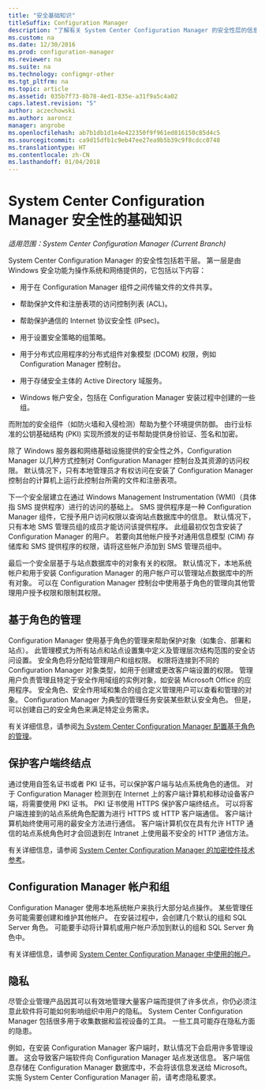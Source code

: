 ```yaml
---
title: "安全基础知识"
titleSuffix: Configuration Manager
description: "了解有关 System Center Configuration Manager 的安全性层的信息。"
ms.custom: na
ms.date: 12/30/2016
ms.prod: configuration-manager
ms.reviewer: na
ms.suite: na
ms.technology: configmgr-other
ms.tgt_pltfrm: na
ms.topic: article
ms.assetid: 035b7f73-8b78-4ed1-835e-a31f9a5c4a02
caps.latest.revision: "5"
author: aczechowski
ms.author: aaroncz
manager: angrobe
ms.openlocfilehash: ab7b1db1d1e4e422350f9f961ed816150c85d4c5
ms.sourcegitcommit: ca9d15dfb1c9eb47ee27ea9b5b39c9f8cdcc0748
ms.translationtype: HT
ms.contentlocale: zh-CN
ms.lasthandoff: 01/04/2018
---
```

# <a name="fundamentals-of-security-for-system-center-configuration-manager"></a>System Center Configuration Manager 安全性的基础知识

*适用范围：System Center Configuration Manager (Current Branch)*

System Center Configuration Manager 的安全性包括若干层。 第一层是由 Windows 安全功能为操作系统和网络提供的，它包括以下内容：  

-   用于在 Configuration Manager 组件之间传输文件的文件共享。  

-   帮助保护文件和注册表项的访问控制列表 (ACL)。  

-   帮助保护通信的 Internet 协议安全性 (IPsec)。  

-   用于设置安全策略的组策略。  

-   用于分布式应用程序的分布式组件对象模型 (DCOM) 权限，例如 Configuration Manager 控制台。  

-   用于存储安全主体的 Active Directory 域服务。  

-   Windows 帐户安全，包括在 Configuration Manager 安装过程中创建的一些组。  

而附加的安全组件（如防火墙和入侵检测）帮助为整个环境提供防御。 由行业标准的公钥基础结构 (PKI) 实现所颁发的证书帮助提供身份验证、签名和加密。  

除了 Windows 服务器和网络基础设施提供的安全性之外，Configuration Manager 以几种方式控制对 Configuration Manager 控制台及其资源的访问权限。 默认情况下，只有本地管理员才有权访问在安装了 Configuration Manager 控制台的计算机上运行此控制台所需的文件和注册表项。  

下一个安全层建立在通过 Windows Management Instrumentation (WMI)（具体指 SMS 提供程序）进行的访问的基础上。 SMS 提供程序是一种 Configuration Manager 组件，它授予用户访问权限以查询站点数据库中的信息。 默认情况下，只有本地 SMS 管理员组的成员才能访问该提供程序。 此组最初仅包含安装了 Configuration Manager 的用户。 若要向其他帐户授予对通用信息模型 (CIM) 存储库和 SMS 提供程序的权限，请将这些帐户添加到 SMS 管理员组中。  

最后一个安全层基于与站点数据库中的对象有关的权限。 默认情况下，本地系统帐户和用于安装 Configuration Manager 的用户帐户可以管理站点数据库中的所有对象。 可以在 Configuration Manager 控制台中使用基于角色的管理向其他管理用户授予权限和限制其权限。  



## <a name="role-based-administration"></a>基于角色的管理  
 Configuration Manager 使用基于角色的管理来帮助保护对象（如集合、部署和站点）。 此管理模式为所有站点和站点设置集中定义及管理层次结构范围的安全访问设置。 安全角色将分配给管理用户和组权限。 权限将连接到不同的 Configuration Manager 对象类型，如用于创建或更改客户端设置的权限。 管理用户负责管理且特定于安全作用域组的实例对象，如安装 Microsoft Office 的应用程序。 安全角色、安全作用域和集合的组合定义管理用户可以查看和管理的对象。 Configuration Manager 为典型的管理任务安装某些默认安全角色。 但是，可以创建自己的安全角色来满足特定业务需求。  

 有关详细信息，请参阅[为 System Center Configuration Manager 配置基于角色的管理](../../core/servers/deploy/configure/configure-role-based-administration.md)。  

## <a name="securing-client-endpoints"></a>保护客户端终结点  
 通过使用自签名证书或者 PKI 证书，可以保护客户端与站点系统角色的通信。 对于 Configuration Manager 检测到在 Internet 上的客户端计算机和移动设备客户端，将需要使用 PKI 证书。 PKI 证书使用 HTTPS 保护客户端终结点。 可以将客户端连接到的站点系统角色配置为进行 HTTPS 或 HTTP 客户端通信。 客户端计算机始终使用可用的最安全方法进行通信。 客户端计算机仅在具有允许 HTTP 通信的站点系统角色时才会回退到在 Intranet 上使用最不安全的 HTTP 通信方法。  

 有关详细信息，请参阅 [System Center Configuration Manager 的加密控件技术参考](../../protect/deploy-use/cryptographic-controls-technical-reference.md)。  

## <a name="configuration-manager-accounts-and-groups"></a>Configuration Manager 帐户和组  
 Configuration Manager 使用本地系统帐户来执行大部分站点操作。 某些管理任务可能需要创建和维护其他帐户。 在安装过程中，会创建几个默认的组和 SQL Server 角色。 可能要手动将计算机或用户帐户添加到默认的组和 SQL Server 角色中。  

 有关详细信息，请参阅 [System Center Configuration Manager 中使用的帐户](../../core/plan-design/hierarchy/accounts.md)。  

## <a name="privacy"></a>隐私  
 尽管企业管理产品因其可以有效地管理大量客户端而提供了许多优点，你仍必须注意此软件将可能如何影响组织中用户的隐私。 System Center Configuration Manager 包括很多用于收集数据和监视设备的工具。 一些工具可能存在隐私方面的隐患。  

 例如，在安装 Configuration Manager 客户端时，默认情况下会启用许多管理设置。 这会导致客户端软件向 Configuration Manager 站点发送信息。 客户端信息存储在 Configuration Manager 数据库中，不会将该信息发送给 Microsoft。 实施 System Center Configuration Manager 前，请考虑隐私要求。  
